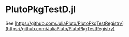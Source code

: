 # PlutoPkgTestD.jl

See [https://github.com/JuliaPluto/PlutoPkgTestRegistry](https://github.com/JuliaPluto/PlutoPkgTestRegistry)
